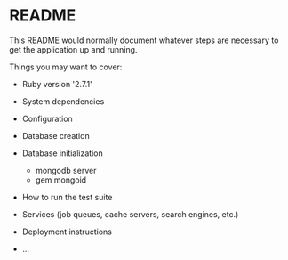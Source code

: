 # README

This README would normally document whatever steps are necessary to get the
application up and running.

Things you may want to cover:

* Ruby version '2.7.1'

* System dependencies

* Configuration

* Database creation 

* Database initialization
  - mongodb server
  - gem mongoid

* How to run the test suite

* Services (job queues, cache servers, search engines, etc.)

* Deployment instructions

* ...
